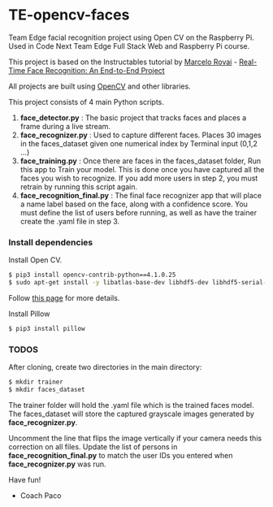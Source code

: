 # TE-opencv-faces
Team Edge facial recognition project using Open CV on the Raspberry Pi. Used in Code Next Team Edge Full Stack Web and Raspberry Pi course.

This project is based on the Instructables tutorial by [Marcelo Rovai](https://www.instructables.com/Real-time-Face-Recognition-an-End-to-end-Project/) - 
[Real-Time Face Recognition: An End-to-End Project](https://www.instructables.com/Real-time-Face-Recognition-an-End-to-end-Project/)

All projects are built using [OpenCV](https://opencv.org/) and other libraries.

This project consists of 4 main Python scripts. 

1. **face_detector.py** : The basic project that tracks faces and places a frame during a live stream. 
2. **face_recognizer.py** : Used to capture different faces. Places 30 images in the faces_dataset given one numerical index by Terminal input (0,1,2 ...)
3. **face_training.py** : Once there are faces in the faces_dataset folder, Run this app to Train your model. This is done once you have captured all the faces you wish to recognize. If you add more users in step 2, you must retrain by running this script again.
4. **face_recognition_final.py** : The final face recognizer app that will place a name label based on the face, along with a confidence score. You must define the list of users before running, as well as have the trainer create the .yaml file in step 3. 



### Install dependencies
Install Open CV. 

```bash
$ pip3 install opencv-contrib-python==4.1.0.25
$ sudo apt-get install -y libatlas-base-dev libhdf5-dev libhdf5-serial-dev libjasper-dev  libqtgui4  libqt4-test
```
Follow [this page](https://pimylifeup.com/raspberry-pi-opencv/) for more details.


Install Pillow

```bash
$ pip3 install pillow

```

### TODOS

After cloning, create two directories in the main directory:
```bash
$ mkdir trainer
$ mkdir faces_dataset

```
The trainer folder will hold the .yaml file which is the trained faces model. 
The faces_dataset will store the captured grayscale images generated by **face_recognizer.py**.

Uncomment the line that flips the image vertically if your camera needs this correction on all files. 
Update the list of persons in **face_recognition_final.py** to match the user IDs you entered when **face_recognizer.py** was run.

Have fun!
- Coach Paco



